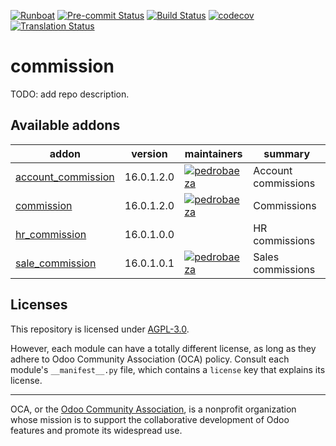 
[![Runboat](https://img.shields.io/badge/runboat-Try%20me-875A7B.png)](https://runboat.odoo-community.org/builds?repo=OCA/commission&target_branch=16.0)
[![Pre-commit Status](https://github.com/OCA/commission/actions/workflows/pre-commit.yml/badge.svg?branch=16.0)](https://github.com/OCA/commission/actions/workflows/pre-commit.yml?query=branch%3A16.0)
[![Build Status](https://github.com/OCA/commission/actions/workflows/test.yml/badge.svg?branch=16.0)](https://github.com/OCA/commission/actions/workflows/test.yml?query=branch%3A16.0)
[![codecov](https://codecov.io/gh/OCA/commission/branch/16.0/graph/badge.svg)](https://codecov.io/gh/OCA/commission)
[![Translation Status](https://translation.odoo-community.org/widgets/commission-16-0/-/svg-badge.svg)](https://translation.odoo-community.org/engage/commission-16-0/?utm_source=widget)

<!-- /!\ do not modify above this line -->

# commission

TODO: add repo description.

<!-- /!\ do not modify below this line -->

<!-- prettier-ignore-start -->

[//]: # (addons)

Available addons
----------------
addon | version | maintainers | summary
--- | --- | --- | ---
[account_commission](account_commission/) | 16.0.1.2.0 | [![pedrobaeza](https://github.com/pedrobaeza.png?size=30px)](https://github.com/pedrobaeza) | Account commissions
[commission](commission/) | 16.0.1.2.0 | [![pedrobaeza](https://github.com/pedrobaeza.png?size=30px)](https://github.com/pedrobaeza) | Commissions
[hr_commission](hr_commission/) | 16.0.1.0.0 |  | HR commissions
[sale_commission](sale_commission/) | 16.0.1.0.1 | [![pedrobaeza](https://github.com/pedrobaeza.png?size=30px)](https://github.com/pedrobaeza) | Sales commissions

[//]: # (end addons)

<!-- prettier-ignore-end -->

## Licenses

This repository is licensed under [AGPL-3.0](LICENSE).

However, each module can have a totally different license, as long as they adhere to Odoo Community Association (OCA)
policy. Consult each module's `__manifest__.py` file, which contains a `license` key
that explains its license.

----
OCA, or the [Odoo Community Association](http://odoo-community.org/), is a nonprofit
organization whose mission is to support the collaborative development of Odoo features
and promote its widespread use.
